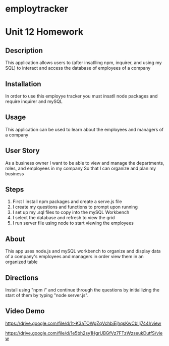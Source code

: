 # employtracker

# Unit 12 Homework

## Description 
This application allows users to (after insatlling npm, inquirer, and  using my SQL) to interact and access the database of employees of a company

## Installation
In order to use this employye tracker you must insatll node packages and require inquirer and mySQL

## Usage 
This application can be used to learn about the employees and managers of a company

## User Story 
As a business owner
I want to be able to view and manage the departments, roles, and employees in my company
So that I can organize and plan my business


## Steps
1. First I install npm packages and create a serve.js file 
2. I create my questions and functions to prompt upon running 
3. I set up my .sql files to copy into the mySQL Workbench
4. I select the database and refresh to view the grid
5. I run server file using node to start viewing the employees 


## About
This app uses node.js and mySQL workbench to organize and display data of a company's employees and managers in order view them in an organized table 

## Directions

Install using "npm i" and continue through the questions by initiallizing the start of them by typing "node server.js".

## Video Demo 

https://drive.google.com/file/d/1t-K3aTOWgZqVchbiEjhqsKwCbIIj744I/view

https://drive.google.com/file/d/1e5bh2sy1HgrUBGfVz7FTzWzseukDutfS/view